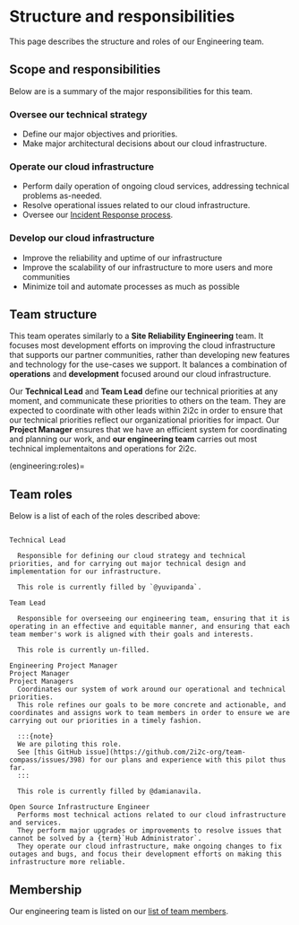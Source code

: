# Structure and responsibilities

This page describes the structure and roles of our Engineering team.

## Scope and responsibilities

Below are is a summary of the major responsibilities for this team.

### Oversee our technical strategy

- Define our major objectives and priorities.
- Make major architectural decisions about our cloud infrastructure.

### Operate our cloud infrastructure

- Perform daily operation of ongoing cloud services, addressing technical problems as-needed.
- Resolve operational issues related to our cloud infrastructure.
- Oversee our [Incident Response process](../projects/managed-hubs/incidents.md).

### Develop our cloud infrastructure

- Improve the reliability and uptime of our infrastructure
- Improve the scalability of our infrastructure to more users and more communities
- Minimize toil and automate processes as much as possible

## Team structure

This team operates similarly to a **Site Reliability Engineering** team.
It focuses most development efforts on improving the cloud infrastructure that supports our partner communities, rather than developing new features and technology for the use-cases we support.
It balances a combination of **operations** and **development** focused around our cloud infrastructure.

Our **Technical Lead** and **Team Lead** define our technical priorities at any moment, and communicate these priorities to others on the team.
They are expected to coordinate with other leads within 2i2c in order to ensure that our technical priorities reflect our organizational priorities for impact.
Our **Project Manager** ensures that we have an efficient system for coordinating and planning our work, and **our engineering team** carries out most technical implementaitons and operations for 2i2c.

(engineering:roles)=
## Team roles

Below is a list of each of the roles described above:

```{glossary}

Technical Lead

  Responsible for defining our cloud strategy and technical priorities, and for carrying out major technical design and implementation for our infrastructure.

  This role is currently filled by `@yuvipanda`.

Team Lead

  Responsible for overseeing our engineering team, ensuring that it is operating in an effective and equitable manner, and ensuring that each team member's work is aligned with their goals and interests.

  This role is currently un-filled.

Engineering Project Manager
Project Manager
Project Managers
  Coordinates our system of work around our operational and technical priorities.
  This role refines our goals to be more concrete and actionable, and coordinates and assigns work to team members in order to ensure we are carrying out our priorities in a timely fashion.

  :::{note}
  We are piloting this role.
  See [this GitHub issue](https://github.com/2i2c-org/team-compass/issues/398) for our plans and experience with this pilot thus far.
  :::

  This role is currently filled by @damianavila.

Open Source Infrastructure Engineer
  Performs most technical actions related to our cloud infrastructure and services.
  They perform major upgrades or improvements to resolve issues that cannot be solved by a {term}`Hub Administrator`.
  They operate our cloud infrastructure, make ongoing changes to fix outages and bugs, and focus their development efforts on making this infrastructure more reliable.
```

## Membership

Our engineering team is listed on our [list of team members](../reference/team.md).

